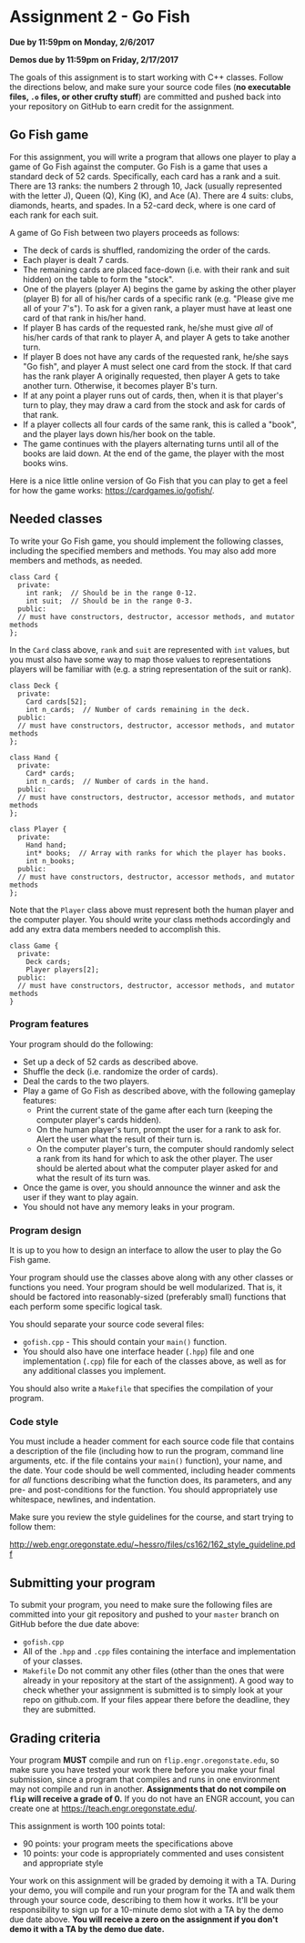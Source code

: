 # Assignment 2 - Go Fish
**Due by 11:59pm on Monday, 2/6/2017**

**Demos due by 11:59pm on Friday, 2/17/2017**

The goals of this assignment is to start working with C++ classes.  Follow the directions below, and make sure your source code files (**no executable files, `.o` files, or other crufty stuff**) are committed and pushed back into your repository on GitHub to earn credit for the assignment.

## Go Fish game

For this assignment, you will write a program that allows one player to play a game of Go Fish against the computer.  Go Fish is a game that uses a standard deck of 52 cards.  Specifically, each card has a rank and a suit.  There are 13 ranks: the numbers 2 through 10, Jack (usually represented with the letter J), Queen (Q), King (K), and Ace (A).  There are 4 suits: clubs, diamonds, hearts, and spades.  In a 52-card deck, where is one card of each rank for each suit.

A game of Go Fish between two players proceeds as follows:
  * The deck of cards is shuffled, randomizing the order of the cards.
  * Each player is dealt 7 cards.
  * The remaining cards are placed face-down (i.e. with their rank and suit hidden) on the table to form the "stock".
  * One of the players (player A) begins the game by asking the other player (player B) for all of his/her cards of a specific rank (e.g. "Please give me all of your 7's").  To ask for a given rank, a player must have at least one card of that rank in his/her hand.
  * If player B has cards of the requested rank, he/she must give *all* of his/her cards of that rank to player A, and player A gets to take another turn.
  * If player B does not have any cards of the requested rank, he/she says "Go fish", and player A must select one card from the stock.  If that card has the rank player A originally requested, then player A gets to take another turn.  Otherwise, it becomes player B's turn.
  * If at any point a player runs out of cards, then, when it is that player's turn to play, they may draw a card from the stock and ask for cards of that rank.
  * If a player collects all four cards of the same rank, this is called a "book", and the player lays down his/her book on the table.
  * The game continues with the players alternating turns until all of the books are laid down.  At the end of the game, the player with the most books wins.

Here is a nice little online version of Go Fish that you can play to get a feel for how the game works: https://cardgames.io/gofish/.

## Needed classes

To write your Go Fish game, you should implement the following classes, including the specified members and methods.  You may also add more members and methods, as needed.

```
class Card {
  private:
    int rank;  // Should be in the range 0-12.
    int suit;  // Should be in the range 0-3.
  public:
  // must have constructors, destructor, accessor methods, and mutator methods
};
```

In the `Card` class above, `rank` and `suit` are represented with `int` values, but you must also have some way to map those values to representations players will be familiar with (e.g. a string representation of the suit or rank).

```
class Deck {
  private:
    Card cards[52];
    int n_cards;  // Number of cards remaining in the deck.
  public:
  // must have constructors, destructor, accessor methods, and mutator methods
};
```

```
class Hand {
  private:
    Card* cards;
    int n_cards;  // Number of cards in the hand.
  public:
  // must have constructors, destructor, accessor methods, and mutator methods
};
```

```
class Player {
  private:
    Hand hand;
    int* books;  // Array with ranks for which the player has books.
    int n_books;
  public:
  // must have constructors, destructor, accessor methods, and mutator methods
};
```

Note that the `Player` class above must represent both the human player and the computer player.  You should write your class methods accordingly and add any extra data members needed to accomplish this.

```
class Game {
  private:
    Deck cards;
    Player players[2];
  public:
  // must have constructors, destructor, accessor methods, and mutator methods
}
```

### Program features

Your program should do the following:
  * Set up a deck of 52 cards as described above.
  * Shuffle the deck (i.e. randomize the order of cards).
  * Deal the cards to the two players.
  * Play a game of Go Fish as described above, with the following gameplay features:
    * Print the current state of the game after each turn (keeping the computer player's cards hidden).
    * On the human player's turn, prompt the user for a rank to ask for.  Alert the user what the result of their turn is.
    * On the computer player's turn, the computer should randomly select a rank from its hand for which to ask the other player.  The user should be alerted about what the computer player asked for and what the result of its turn was.
  * Once the game is over, you should announce the winner and ask the user if they want to play again.
  * You should not have any memory leaks in your program.

### Program design

It is up to you how to design an interface to allow the user to play the Go Fish game.

Your program should use the classes above along with any other classes or functions you need.  Your program should be well modularized.  That is, it should be factored into reasonably-sized (preferably small) functions that each perform some specific logical task.

You should separate your source code several files:
  * `gofish.cpp` - This should contain your `main()` function.
  * You should also have one interface header (`.hpp`) file and one implementation (`.cpp`) file for each of the classes above, as well as for any additional classes you implement.

You should also write a `Makefile` that specifies the compilation of your program.

### Code style

You must include a header comment for each source code file that contains a description of the file (including how to run the program, command line arguments, etc. if the file contains your `main()` function), your name, and the date.  Your code should be well commented, including header comments for *all* functions describing what the function does, its parameters, and any pre- and post-conditions for the function.  You should appropriately use whitespace, newlines, and indentation.

Make sure you review the style guidelines for the course, and start trying to follow them:

http://web.engr.oregonstate.edu/~hessro/files/cs162/162_style_guideline.pdf

## Submitting your program

To submit your program, you need to make sure the following files are committed into your git repository and pushed to your `master` branch on GitHub before the due date above:
  * `gofish.cpp`
  * All of the `.hpp` and `.cpp` files containing the interface and implementation of your classes.
  * `Makefile`
Do not commit any other files (other than the ones that were already in your repository at the start of the assignment).  A good way to check whether your assignment is submitted is to simply look at your repo on github.com.  If your files appear there before the deadline, they they are submitted.

## Grading criteria

Your program **MUST** compile and run on `flip.engr.oregonstate.edu`, so make sure you have tested your work there before you make your final submission, since a program that compiles and runs in one environment may not compile and run in another.  **Assignments that do not compile on `flip` will receive a grade of 0.**  If you do not have an ENGR account, you can create one at https://teach.engr.oregonstate.edu/.

This assignment is worth 100 points total:
  * 90 points: your program meets the specifications above
  * 10 points: your code is appropriately commented and uses consistent and appropriate style

Your work on this assignment will be graded by demoing it with a TA.  During your demo, you will compile and run your program for the TA and walk them through your source code, describing to them how it works.  It'll be your responsibility to sign up for a 10-minute demo slot with a TA by the demo due date above.  **You will receive a zero on the assignment if you don't demo it with a TA by the demo due date.**
